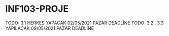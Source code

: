 # INF103-PROJE
TODO: 3.1 HERKES YAPACAK 02/05/2021 PAZAR DEADLİNE
TODO: 3.2 , 3.3  YAPILACAK 09/05/2021 PAZAR DEADLİNE
